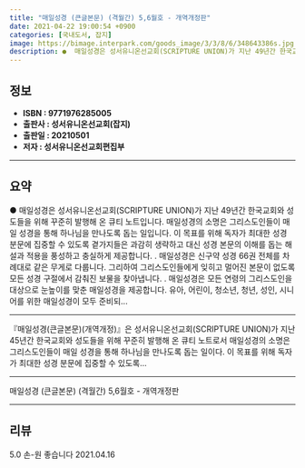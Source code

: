 ```yaml
---
title: "매일성경 (큰글본문) (격월간) 5,6월호 - 개역개정판"
date: 2021-04-22 19:00:54 +0900
categories: [국내도서, 잡지]
image: https://bimage.interpark.com/goods_image/3/3/8/6/348643386s.jpg
description: ●  매일성경은 성서유니온선교회(SCRIPTURE UNION)가 지난 49년간 한국교회와 성도들을 위해 꾸준히 발행해 온 큐티 노트입니다. 매일성경의 소명은 그리스도인들이 매일 성경을 통해 하나님을 만나도록 돕는 일입니다. 이 목표를 위해 독자가 최대한 성경 분문에 집중할 수 있도록 곁가지들은 과감히 생
---
```


## **정보**

- **ISBN : 9771976285005**
- **출판사 : 성서유니온선교회(잡지)**
- **출판일 : 20210501**
- **저자 : 성서유니온선교회편집부**

------



## **요약**

●  매일성경은 성서유니온선교회(SCRIPTURE UNION)가 지난 49년간 한국교회와 성도들을 위해 꾸준히 발행해 온 큐티 노트입니다. 매일성경의 소명은 그리스도인들이 매일 성경을 통해 하나님을 만나도록 돕는 일입니다. 이 목표를 위해 독자가 최대한 성경 분문에 집중할 수 있도록 곁가지들은 과감히 생략하고 대신 성경 본문의 이해를 돕는 해설과 적용을 풍성하고 충실하게 제공합니다. . 매일성경은 신구약 성경 66권 전체를 차례대로 같은 무게로 다룹니다. 그리하여 그리스도인들에게 잊히고 멀어진 본문이 없도록 모든 성경 구절에서 감춰진 보물을 찾아냅니다. . 매일성경은 모든 연령의 그리스도인을 대상으로 눈높이를 맞춘 매일성경을 제공합니다. 유아, 어린이, 청소년, 청년, 성인, 시니어를 위한 매일성경이 모두 준비되...

------

『매일성경(큰글본문)(개역개정)』은 성서유니온선교회(SCRIPTURE UNION)가 지난 45년간 한국교회와 성도들을 위해 꾸준히 발행해 온 큐티 노트로서 매일성경의 소명은 그리스도인들이 매일 성경을 통해 하나님을 만나도록 돕는 일이다. 이 목표를 위해 독자가 최대한 성경 분문에 집중할 수 있도록... 

------


매일성경 (큰글본문) (격월간) 5,6월호 - 개역개정판 

------


## **리뷰** 

5.0 손-원 좋습니다 2021.04.16 <br/>